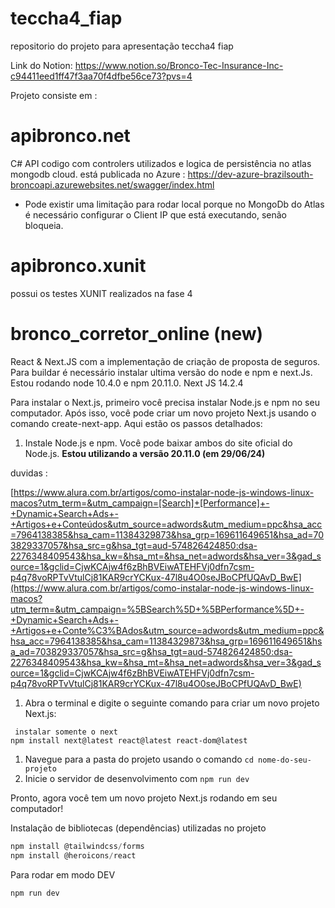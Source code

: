 # teccha4_fiap
repositorio do projeto para apresentação teccha4 fiap

Link do Notion: https://www.notion.so/Bronco-Tec-Insurance-Inc-c94411eed1ff47f3aa70f4dfbe56ce73?pvs=4

Projeto consiste em : 

# apibronco.net
C# API codigo com controlers utilizados e logica de persistência no atlas mongodb cloud. 
está publicada no Azure : https://dev-azure-brazilsouth-broncoapi.azurewebsites.net/swagger/index.html
* Pode existir uma limitação para rodar local porque no MongoDb do Atlas é necessário configurar o Client IP que está executando, senão bloqueia.

# apibronco.xunit
 possui os testes XUNIT realizados na fase 4 

# bronco_corretor_online (new)  
React & Next.JS com a implementação de criação de proposta de seguros. 
Para buildar é necessário instalar ultima versão do node e npm e next.Js. 
Estou rodando node 10.4.0 e npm 20.11.0. Next JS 14.2.4

Para instalar o Next.js, primeiro você precisa instalar Node.js e npm no seu computador. Após isso, você pode criar um novo projeto Next.js usando o comando create-next-app. Aqui estão os passos detalhados:

1. Instale Node.js e npm. Você pode baixar ambos do site oficial do Node.js. 
**Estou utilizando a versão 20.11.0 (em 29/06/24)**

duvidas : 

[https://www.alura.com.br/artigos/como-instalar-node-js-windows-linux-macos?utm_term=&utm_campaign=[Search]+[Performance]+-+Dynamic+Search+Ads+-+Artigos+e+Conteúdos&utm_source=adwords&utm_medium=ppc&hsa_acc=7964138385&hsa_cam=11384329873&hsa_grp=169611649651&hsa_ad=703829337057&hsa_src=g&hsa_tgt=aud-574826424850:dsa-2276348409543&hsa_kw=&hsa_mt=&hsa_net=adwords&hsa_ver=3&gad_source=1&gclid=CjwKCAjw4f6zBhBVEiwATEHFVj0dfn7csm-p4q78voRPTvVtulCj81KAR9crYCKux-47l8u4O0seJBoCPfUQAvD_BwE](https://www.alura.com.br/artigos/como-instalar-node-js-windows-linux-macos?utm_term=&utm_campaign=%5BSearch%5D+%5BPerformance%5D+-+Dynamic+Search+Ads+-+Artigos+e+Conte%C3%BAdos&utm_source=adwords&utm_medium=ppc&hsa_acc=7964138385&hsa_cam=11384329873&hsa_grp=169611649651&hsa_ad=703829337057&hsa_src=g&hsa_tgt=aud-574826424850:dsa-2276348409543&hsa_kw=&hsa_mt=&hsa_net=adwords&hsa_ver=3&gad_source=1&gclid=CjwKCAjw4f6zBhBVEiwATEHFVj0dfn7csm-p4q78voRPTvVtulCj81KAR9crYCKux-47l8u4O0seJBoCPfUQAvD_BwE)

1. Abra o terminal e digite o seguinte comando para criar um novo projeto Next.js:

```
 instalar somente o next 
npm install next@latest react@latest react-dom@latest
```

1. Navegue para a pasta do projeto usando o comando `cd nome-do-seu-projeto`
2. Inicie o servidor de desenvolvimento com `npm run dev`

Pronto, agora você tem um novo projeto Next.js rodando em seu computador!

Instalação de bibliotecas (dependências) utilizadas no projeto

```jsx
npm install @tailwindcss/forms
npm install @heroicons/react
```


Para rodar em modo DEV 
```
npm run dev 
```




